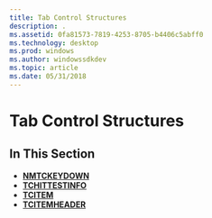 ```yaml
---
title: Tab Control Structures
description: .
ms.assetid: 0fa81573-7819-4253-8705-b4406c5abff0
ms.technology: desktop
ms.prod: windows
ms.author: windowssdkdev
ms.topic: article
ms.date: 05/31/2018
---
```


# Tab Control Structures

## In This Section

-   [**NMTCKEYDOWN**](/windows/desktop/api/Commctrl/ns-commctrl-tagtckeydown)
-   [**TCHITTESTINFO**](/windows/desktop/api/Commctrl/ns-commctrl-tagtchittestinfo)
-   [**TCITEM**](/windows/desktop/api/Commctrl/ns-commctrl-tagtcitema)
-   [**TCITEMHEADER**](/windows/desktop/api/Commctrl/ns-commctrl-tagtcitemheadera)

 

 




